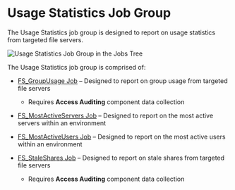 # Usage Statistics Job Group

The Usage Statistics job group is designed to report on usage statistics from targeted file servers.

![Usage Statistics Job Group in the Jobs Tree](/img/product_docs/accessanalyzer/11.6/accessanalyzer/admin/hostmanagement/jobstree.webp)

The Usage Statistics job group is comprised of:

- [FS_GroupUsage Job](/docs/accessanalyzer/11.6/solutions/filesystem/activity/usagestatistics/fs_groupusage.md)
  – Designed to report on group usage from targeted file servers

    - Requires **Access Auditing** component data collection

- [FS_MostActiveServers Job](/docs/accessanalyzer/11.6/solutions/filesystem/activity/usagestatistics/fs_mostactiveservers.md)
  – Designed to report on the most active servers within an environment
- [FS_MostActiveUsers Job](/docs/accessanalyzer/11.6/solutions/filesystem/activity/usagestatistics/fs_mostactiveusers.md)
  – Designed to report on the most active users within an environment
- [FS_StaleShares Job](/docs/accessanalyzer/11.6/solutions/filesystem/activity/usagestatistics/fs_staleshares.md)
  – Designed to report on stale shares from targeted file servers

    - Requires **Access Auditing** component data collection
